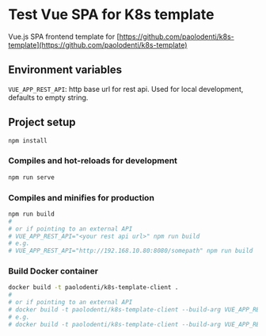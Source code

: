 # Test Vue SPA for K8s template

Vue.js SPA frontend template for [https://github.com/paolodenti/k8s-template](https://github.com/paolodenti/k8s-template)

## Environment variables

`VUE_APP_REST_API`: http base url for rest api. Used for local development, defaults to empty string.

## Project setup

```bash
npm install
```

### Compiles and hot-reloads for development

```bash
npm run serve
```

### Compiles and minifies for production

```bash
npm run build
#
# or if pointing to an external API
# VUE_APP_REST_API="<your rest api url>" npm run build
# e.g. 
# VUE_APP_REST_API="http://192.168.10.80:8080/somepath" npm run build
```

### Build Docker container

```bash
docker build -t paolodenti/k8s-template-client .
#
# or if pointing to an external API
# docker build -t paolodenti/k8s-template-client --build-arg VUE_APP_REST_API="<your rest api url>" .
# e.g. 
# docker build -t paolodenti/k8s-template-client --build-arg VUE_APP_REST_API="http://192.168.10.80:8080/somepath" .
```
